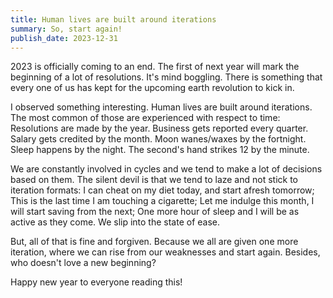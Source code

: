 ```yaml
---
title: Human lives are built around iterations
summary: So, start again! 
publish_date: 2023-12-31
---
```


2023 is officially coming to an end. The first of next year will mark the beginning of a lot of resolutions. It's mind boggling. There is something that every one of us has kept for the upcoming earth revolution to kick in. 

I observed something interesting. Human lives are built around iterations. The most common of those are experienced with respect to time: Resolutions are made by the year. Business gets reported every quarter. Salary gets credited by the month. Moon wanes/waxes by the fortnight. Sleep happens by the night. The second's hand strikes 12 by the minute.

We are constantly involved in cycles and we tend to make a lot of decisions based on them. The silent devil is that we tend to laze and not stick to iteration formats: I can cheat on my diet today, and start afresh tomorrow; This is the last time I am touching a cigarette; Let me indulge this month, I will start saving from the next; One more hour of sleep and I will be as active as they come. We slip into the state of ease. 

But, all of that is fine and forgiven. Because we all are given one more iteration, where we can rise from our weaknesses and start again. Besides, who doesn't love a new beginning? 

Happy new year to everyone reading this! 

